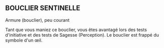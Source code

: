 ## BOUCLIER SENTINELLE

Armure (bouclier), peu courant

Tant que vous maniez ce bouclier, vous êtes avantagé lors
des tests d'initiative et des tests de Sagesse (Perception). Le
bouclier est frappé du symbole d'un œil.
